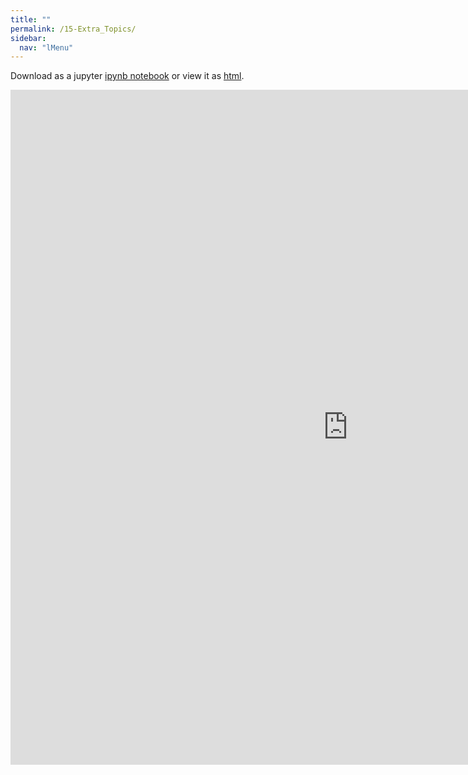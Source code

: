 ```yaml
---
title: ""
permalink: /15-Extra_Topics/
sidebar:
  nav: "lMenu"
---
```


Download as a jupyter [ipynb notebook](https://datascience-intro.github.io/1MS041-2023/notebooks/15-Extra_Topics.ipynb) or view it as [html](https://datascience-intro.github.io/1MS041-2023/notebooks/15-Extra_Topics.html).

<iframe src="https://datascience-intro.github.io/1MS041-2023/notebooks/15-Extra_Topics.html" width="1080" height="1080" frameborder="0"></iframe>

    